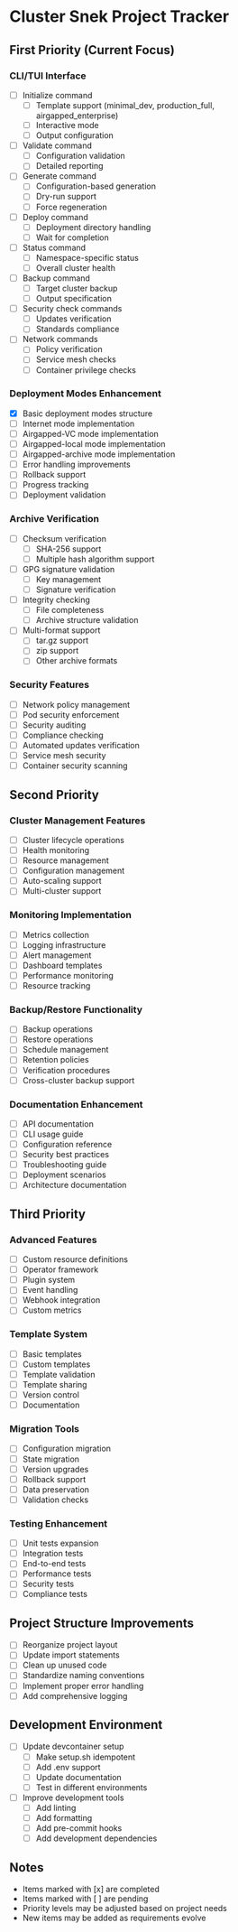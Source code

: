 # Cluster Snek Project Tracker

## First Priority (Current Focus)

### CLI/TUI Interface
- [ ] Initialize command
  - [ ] Template support (minimal_dev, production_full, airgapped_enterprise)
  - [ ] Interactive mode
  - [ ] Output configuration
- [ ] Validate command
  - [ ] Configuration validation
  - [ ] Detailed reporting
- [ ] Generate command
  - [ ] Configuration-based generation
  - [ ] Dry-run support
  - [ ] Force regeneration
- [ ] Deploy command
  - [ ] Deployment directory handling
  - [ ] Wait for completion
- [ ] Status command
  - [ ] Namespace-specific status
  - [ ] Overall cluster health
- [ ] Backup command
  - [ ] Target cluster backup
  - [ ] Output specification
- [ ] Security check commands
  - [ ] Updates verification
  - [ ] Standards compliance
- [ ] Network commands
  - [ ] Policy verification
  - [ ] Service mesh checks
  - [ ] Container privilege checks

### Deployment Modes Enhancement
- [x] Basic deployment modes structure
- [ ] Internet mode implementation
- [ ] Airgapped-VC mode implementation
- [ ] Airgapped-local mode implementation
- [ ] Airgapped-archive mode implementation
- [ ] Error handling improvements
- [ ] Rollback support
- [ ] Progress tracking
- [ ] Deployment validation

### Archive Verification
- [ ] Checksum verification
  - [ ] SHA-256 support
  - [ ] Multiple hash algorithm support
- [ ] GPG signature validation
  - [ ] Key management
  - [ ] Signature verification
- [ ] Integrity checking
  - [ ] File completeness
  - [ ] Archive structure validation
- [ ] Multi-format support
  - [ ] tar.gz support
  - [ ] zip support
  - [ ] Other archive formats

### Security Features
- [ ] Network policy management
- [ ] Pod security enforcement
- [ ] Security auditing
- [ ] Compliance checking
- [ ] Automated updates verification
- [ ] Service mesh security
- [ ] Container security scanning

## Second Priority

### Cluster Management Features
- [ ] Cluster lifecycle operations
- [ ] Health monitoring
- [ ] Resource management
- [ ] Configuration management
- [ ] Auto-scaling support
- [ ] Multi-cluster support

### Monitoring Implementation
- [ ] Metrics collection
- [ ] Logging infrastructure
- [ ] Alert management
- [ ] Dashboard templates
- [ ] Performance monitoring
- [ ] Resource tracking

### Backup/Restore Functionality
- [ ] Backup operations
- [ ] Restore operations
- [ ] Schedule management
- [ ] Retention policies
- [ ] Verification procedures
- [ ] Cross-cluster backup support

### Documentation Enhancement
- [ ] API documentation
- [ ] CLI usage guide
- [ ] Configuration reference
- [ ] Security best practices
- [ ] Troubleshooting guide
- [ ] Deployment scenarios
- [ ] Architecture documentation

## Third Priority

### Advanced Features
- [ ] Custom resource definitions
- [ ] Operator framework
- [ ] Plugin system
- [ ] Event handling
- [ ] Webhook integration
- [ ] Custom metrics

### Template System
- [ ] Basic templates
- [ ] Custom templates
- [ ] Template validation
- [ ] Template sharing
- [ ] Version control
- [ ] Documentation

### Migration Tools
- [ ] Configuration migration
- [ ] State migration
- [ ] Version upgrades
- [ ] Rollback support
- [ ] Data preservation
- [ ] Validation checks

### Testing Enhancement
- [ ] Unit tests expansion
- [ ] Integration tests
- [ ] End-to-end tests
- [ ] Performance tests
- [ ] Security tests
- [ ] Compliance tests

## Project Structure Improvements
- [ ] Reorganize project layout
- [ ] Update import statements
- [ ] Clean up unused code
- [ ] Standardize naming conventions
- [ ] Implement proper error handling
- [ ] Add comprehensive logging

## Development Environment
- [ ] Update devcontainer setup
  - [ ] Make setup.sh idempotent
  - [ ] Add .env support
  - [ ] Update documentation
  - [ ] Test in different environments
- [ ] Improve development tools
  - [ ] Add linting
  - [ ] Add formatting
  - [ ] Add pre-commit hooks
  - [ ] Add development dependencies

## Notes
- Items marked with [x] are completed
- Items marked with [ ] are pending
- Priority levels may be adjusted based on project needs
- New items may be added as requirements evolve
